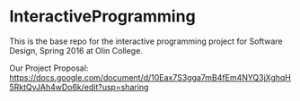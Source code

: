 # InteractiveProgramming
This is the base repo for the interactive programming project for Software Design, Spring 2016 at Olin College.

Our Project Proposal:
https://docs.google.com/document/d/10Eax7S3gga7mB4fEm4NYQ3jXghqH5RktQyJAh4wDo6k/edit?usp=sharing

